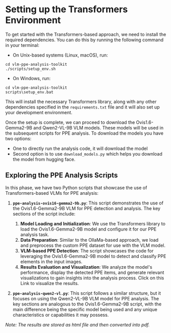 # Setting up the Transformers Environment 
To get started with the Transformers-based approach, we need to install the required dependencies. You can do this by running the following command in your terminal: 

- On Unix-based systems (Linux, macOS), run: 
``` 
cd vlm-ppe-analysis-toolkit 
./scripts/setup_env.sh 
``` 

- On Windows, run: 
``` 
cd vlm-ppe-analysis-toolkit 
scripts\setup_env.bat 
``` 

This will install the necessary Transformers library, along with any other dependencies specified in the `requirements.txt` file and it will also set up your development environment. 

Once the setup is complete, we can proceed to download the Ovis1.6-Gemma2-9B and Qwen2-VL-9B VLM models. These models will be used in the subsequent scripts for PPE analysis. To download the models you have two options: 
- One to directly run the analysis code, it will download the model
- Second option is to use `download_models.py` which helps you download the model from hugging face. 

## Exploring the PPE Analysis Scripts 
In this phase, we have two Python scripts that showcase the use of Transformers-based VLMs for PPE analysis: 

1. **`ppe-analysis-ovis16-gemma2-9b.py`**: This script demonstrates the use of the Ovis1.6-Gemma2-9B VLM for PPE detection and analysis. The key sections of the script include: 
    1. **Model Loading and Initialization**: We use the Transformers library to load the Ovis1.6-Gemma2-9B model and configure it for our PPE analysis task. 
    2. **Data Preparation**: Similar to the OllaMa-based approach, we load and preprocess the custom PPE dataset for use with the VLM model. 
    3. **VLM-based PPE Detection**: The script showcases the code for leveraging the Ovis1.6-Gemma2-9B model to detect and classify PPE elements in the input images. 
    4. **Results Evaluation and Visualization**: We analyze the model's performance, display the detected PPE items, and generate relevant visualizations to gain insights into the analysis process. Click on this  Link to visualize the results. 

2. **`ppe-analysis-qwen2-vl.py`**: This script follows a similar structure, but it focuses on using the Qwen2-VL-9B VLM model for PPE analysis. The key sections are analogous to the Ovis1.6-Gemma2-9B script, with the main difference being the specific model being used and any unique characteristics or capabilities it may possess. 

_Note: The results are stored as html file and then converted into pdf._